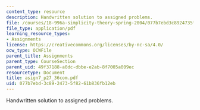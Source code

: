 ```yaml
---
content_type: resource
description: Handwritten solution to assigned problems.
file: /courses/18-996a-simplicity-theory-spring-2004/077b7ebd3c8924735f8261b836fb12eb_asign7_p27_36com.pdf
file_type: application/pdf
learning_resource_types:
- Assignments
license: https://creativecommons.org/licenses/by-nc-sa/4.0/
ocw_type: OCWFile
parent_title: Assignments
parent_type: CourseSection
parent_uid: 49f37188-a0dc-dbbe-e2ab-8f7005a009ec
resourcetype: Document
title: asign7_p27_36com.pdf
uid: 077b7ebd-3c89-2473-5f82-61b836fb12eb
---
```

Handwritten solution to assigned problems.